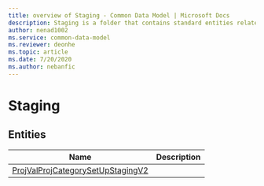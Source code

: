```yaml
---
title: overview of Staging - Common Data Model | Microsoft Docs
description: Staging is a folder that contains standard entities related to the Common Data Model.
author: nenad1002
ms.service: common-data-model
ms.reviewer: deonhe
ms.topic: article
ms.date: 7/20/2020
ms.author: nebanfic
---
```


# Staging


## Entities

|Name|Description|
|---|---|
|[ProjValProjCategorySetUpStagingV2](ProjValProjCategorySetUpStagingV2.md)||

